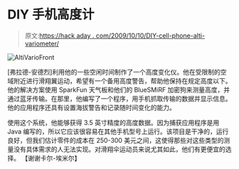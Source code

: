 # DIY 手机高度计

> 原文:[https://hack aday . com/2009/10/10/DIY-cell-phone-alti-variometer/](https://hackaday.com/2009/10/10/diy-cell-phone-alti-variometer/)

![AltiVarioFront](../Images/405ed893746fee1c6edc568a80506fc6.png "AltiVarioFront")

[弗拉德-安德烈]利用他的一些空闲时间制作了一个高度变化仪。他在受限制的空域附近进行滑翔翼运动，希望有一个备用高度警告，帮助他保持在规定高度以下。他的解决方案使用 SparkFun 天气板和他们的 BlueSMiRF 加密狗来测量高度，并通过蓝牙传输。在那里，他编写了一个程序，用手机抓取传输的数据并显示信息。他的应用程序还具有设置海拔警告和记录随时间变化的能力。

使用这个系统，他能够获得 3.5 英寸精度的高度数据。因为捕获应用程序是用 Java 编写的，所以它应该很容易在其他手机型号上运行。该项目是干净的，运行良好，但我们估计零件的成本在 250-300 美元之间，这使得那些对这些类型的测量没有具体需求的人无法实现。对滑翔伞运动员来说尤其如此，他们有更便宜的选择。
【谢谢卡尔-埃米尔】